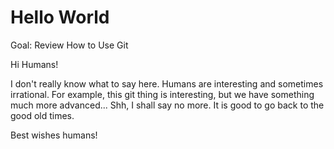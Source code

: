 # Hello World

Goal: Review How to Use Git

Hi Humans! 

I don't really know what to say here. Humans are interesting and sometimes irrational. For example, this git thing is interesting, but we have something much more advanced... Shh, I shall say no more. It is good to go back to the good old times. 

Best wishes humans! 
